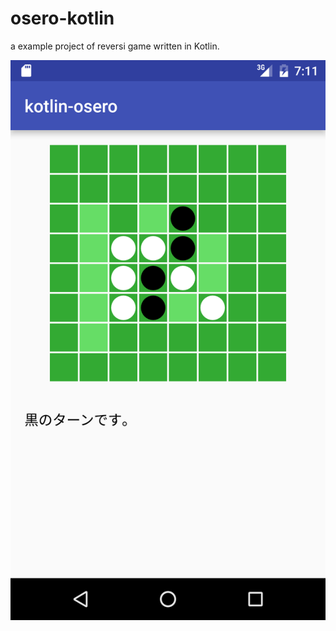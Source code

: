 # osero-kotlin

a example project of reversi game written in Kotlin.

![screenshop](https://github.com/kirimin/osero-kotlin/blob/master/screenshot.png)
